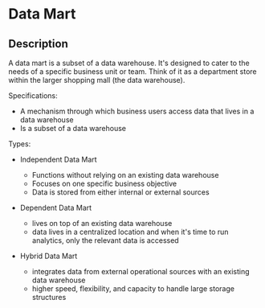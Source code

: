 # Data Mart

## Description

A data mart is a subset of a data warehouse.
It's designed to cater to the needs of a specific business unit or team.
Think of it as a department store within the larger shopping mall (the data warehouse).

Specifications:

- A mechanism through which business users access data that lives in a data warehouse
- Is a subset of a data warehouse

Types:

- Independent Data Mart

    - Functions without relying on an existing data warehouse
    - Focuses on one specific business objective
    - Data is stored from either internal or external sources

- Dependent Data Mart

    - lives on top of an existing data warehouse
    - data lives in a centralized location and when it's time to run analytics, only the relevant data is accessed

- Hybrid Data Mart

    - integrates data from external operational sources with an existing data warehouse
    - higher speed, flexibility, and capacity to handle large storage structures

